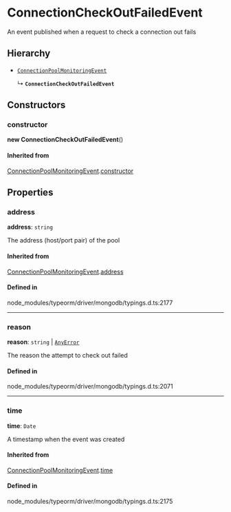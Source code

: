 # ConnectionCheckOutFailedEvent

An event published when a request to check a connection out fails

## Hierarchy

- [`ConnectionPoolMonitoringEvent`](ConnectionPoolMonitoringEvent.md)

  ↳ **`ConnectionCheckOutFailedEvent`**

## Constructors

### constructor

**new ConnectionCheckOutFailedEvent**()

#### Inherited from

[ConnectionPoolMonitoringEvent](ConnectionPoolMonitoringEvent.md).[constructor](ConnectionPoolMonitoringEvent.md#constructor)

## Properties

### address

 **address**: `string`

The address (host/port pair) of the pool

#### Inherited from

[ConnectionPoolMonitoringEvent](ConnectionPoolMonitoringEvent.md).[address](ConnectionPoolMonitoringEvent.md#address)

#### Defined in

node_modules/typeorm/driver/mongodb/typings.d.ts:2177

___

### reason

 **reason**: `string` \| [`AnyError`](../index.md#anyerror)

The reason the attempt to check out failed

#### Defined in

node_modules/typeorm/driver/mongodb/typings.d.ts:2071

___

### time

 **time**: `Date`

A timestamp when the event was created

#### Inherited from

[ConnectionPoolMonitoringEvent](ConnectionPoolMonitoringEvent.md).[time](ConnectionPoolMonitoringEvent.md#time)

#### Defined in

node_modules/typeorm/driver/mongodb/typings.d.ts:2175
